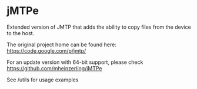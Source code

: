 jMTPe
=====

Extended version of JMTP that adds the ability to copy files from the device to the host.

The original project home can be found here: https://code.google.com/p/jmtp/

For an update version with 64-bit support, please check https://github.com/mheinzerling/jMTPe

See /utils for usage examples
